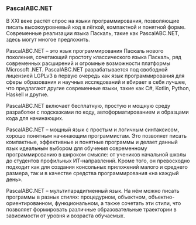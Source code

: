 ### PascalABC.NET

В XXI веке растёт спрос на языки программирования, позволяющие писать высокоуровневый код в лёгкой, компактной и понятной форме. Современные реализации языка Паскаль, такие как PascalABC.NET, здесь могут многое предложить.

PascalABC.NET – это язык программирования Паскаль нового поколения, сочетающий простоту классического языка Паскаль, ряд современных расширений и огромные возможности платформы Microsoft .NET. PascalABC.NET разрабатывается под свободной лицензией LGPLv3 в первую очередь как язык программирования для сферы образования и научных исследований и вбирает в себя лучшее, что предлагают другие современные языки, такие как C#, Kotlin, Python, Haskell и другие.

PascalABC.NET включает бесплатную, простую и мощную среду разработки с подсказками по коду, автоформатированием и образцами кода для начинающих. 

PascalABC.NET – мощный язык с простым и логичным синтаксисом, хорошо понятным начинающим программистам. Это позволяет писать компактные, эффективные и понятные программы и делает данный язык идеальным выбором для обучения современному программированию в широком смысле: от учеников начальной школы до студентов профильных ИТ-направлений. Кроме того, он превосходно подходит как для создания консольных приложений малого и среднего размера, так и в качестве средства программирования «на каждый день».

PascalABC.NET – мультипарадигменный язык. На нём можно писать программы в разных стилях: процедурном, объектном, объектно-ориентированном, функциональном, а также сочетать эти стили, что позволяет формировать различные образовательные траектории в зависимости от уровня и возраста обучаемых.

